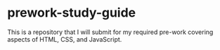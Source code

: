# prework-study-guide
This is a repository that I will submit for my required pre-work covering aspects of HTML, CSS, and JavaScript. 
